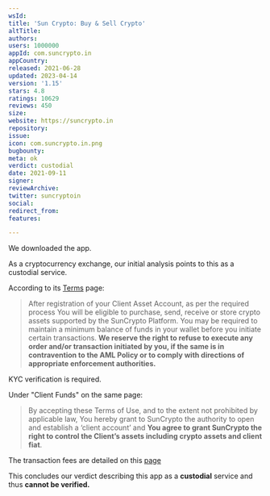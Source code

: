```yaml
---
wsId: 
title: 'Sun Crypto: Buy & Sell Crypto'
altTitle: 
authors: 
users: 1000000
appId: com.suncrypto.in
appCountry: 
released: 2021-06-28
updated: 2023-04-14
version: '1.15'
stars: 4.8
ratings: 10629
reviews: 450
size: 
website: https://suncrypto.in
repository: 
issue: 
icon: com.suncrypto.in.png
bugbounty: 
meta: ok
verdict: custodial
date: 2021-09-11
signer: 
reviewArchive: 
twitter: suncryptoin
social: 
redirect_from: 
features: 

---
```


We downloaded the app. 

As a cryptocurrency exchange, our initial analysis points to this as a custodial service. 

According to its [Terms](https://suncrypto.in/terms) page:

> After registration of your Client Asset Account, as per the required process You will be eligible to purchase, send, receive or store crypto assets supported by the SunCrypto Platform. You may be required to maintain a minimum balance of funds in your wallet before you initiate certain transactions. **We reserve the right to refuse to execute any order and/or transaction initiated by you, if the same is in contravention to the AML Policy or to comply with directions of appropriate enforcement authorities.**

KYC verification is required.

Under "Client Funds" on the same page:

> By accepting these Terms of Use, and to the extent not prohibited by applicable law, You hereby grant to SunCrypto the authority to open and establish a ‘client account’ and **You agree to grant SunCrypto the right to control the Client’s assets including crypto assets and client fiat**.

The transaction fees are detailed on this [page](https://suncrypto.in/trading-deposit)

This concludes our verdict describing this app as a **custodial** service and thus **cannot be verified.**
